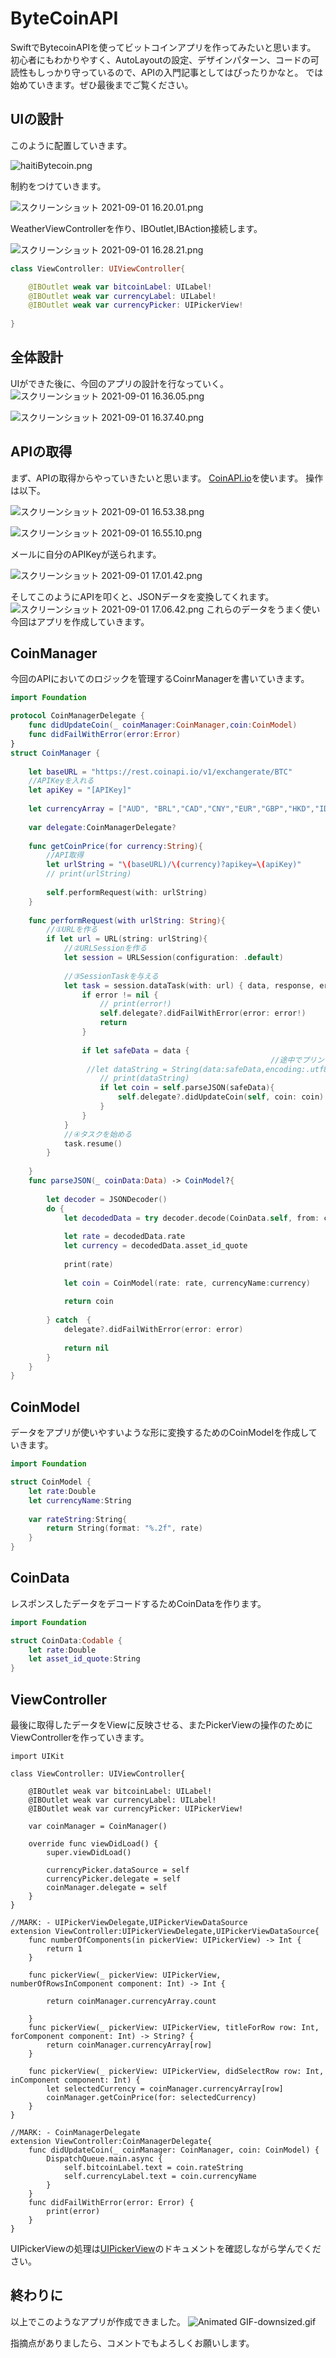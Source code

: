 # ByteCoinAPI
SwiftでBytecoinAPIを使ってビットコインアプリを作ってみたいと思います。
初心者にもわかりやすく、AutoLayoutの設定、デザインパターン、コードの可読性もしっかり守っているので、APIの入門記事としてはぴったりかなと。
では始めていきます。ぜひ最後までご覧ください。

## UIの設計

このように配置していきます。

![haitiBytecoin.png](https://qiita-image-store.s3.ap-northeast-1.amazonaws.com/0/325764/962a7524-7542-da7b-8dcf-fb3863f0b09a.png)

制約をつけていきます。


![スクリーンショット 2021-09-01 16.20.01.png](https://qiita-image-store.s3.ap-northeast-1.amazonaws.com/0/325764/9cdd9ff1-e718-dcc5-90f1-8ad422cfb303.png)


WeatherViewControllerを作り、IBOutlet,IBAction接続します。


![スクリーンショット 2021-09-01 16.28.21.png](https://qiita-image-store.s3.ap-northeast-1.amazonaws.com/0/325764/1ea6b5b4-78f3-39c7-d1ec-6f43c3d639d3.png)

```swift:ViewController.swift
class ViewController: UIViewController{

    @IBOutlet weak var bitcoinLabel: UILabel!
    @IBOutlet weak var currencyLabel: UILabel!
    @IBOutlet weak var currencyPicker: UIPickerView!
    
}
```

## 全体設計
UIができた後に、今回のアプリの設計を行なっていく。
![スクリーンショット 2021-09-01 16.36.05.png](https://qiita-image-store.s3.ap-northeast-1.amazonaws.com/0/325764/87d8a288-5a9d-a5fd-2cb4-18066ced3d1e.png)


![スクリーンショット 2021-09-01 16.37.40.png](https://qiita-image-store.s3.ap-northeast-1.amazonaws.com/0/325764/295b9843-5ee3-3682-2e88-a92badcdbfaf.png)

## APIの取得
まず、APIの取得からやっていきたいと思います。
[CoinAPI.io](https://www.coinapi.io/)を使います。
操作は以下。

![スクリーンショット 2021-09-01 16.53.38.png](https://qiita-image-store.s3.ap-northeast-1.amazonaws.com/0/325764/0048d3fe-8cb1-c38b-0753-eaa4ebc36465.png)

![スクリーンショット 2021-09-01 16.55.10.png](https://qiita-image-store.s3.ap-northeast-1.amazonaws.com/0/325764/6b87f771-aa93-00f9-8be6-ec59bf21a447.png)

メールに自分のAPIKeyが送られます。

![スクリーンショット 2021-09-01 17.01.42.png](https://qiita-image-store.s3.ap-northeast-1.amazonaws.com/0/325764/33584a30-d071-5f84-cf4c-01e557468896.png)

そしてこのようにAPIを叩くと、JSONデータを変換してくれます。
![スクリーンショット 2021-09-01 17.06.42.png](https://qiita-image-store.s3.ap-northeast-1.amazonaws.com/0/325764/1c8f60cb-487e-490b-7d1a-56166d593016.png)
これらのデータをうまく使い今回はアプリを作成していきます。


## CoinManager
今回のAPIにおいてのロジックを管理するCoinrManagerを書いていきます。

```swift:CoinManager.swift
import Foundation

protocol CoinManagerDelegate {
    func didUpdateCoin(_ coinManager:CoinManager,coin:CoinModel)
    func didFailWithError(error:Error)
}
struct CoinManager {
    
    let baseURL = "https://rest.coinapi.io/v1/exchangerate/BTC"
    //APIKeyを入れる
    let apiKey = "[APIKey]"
    
    let currencyArray = ["AUD", "BRL","CAD","CNY","EUR","GBP","HKD","IDR","ILS","INR","JPY","MXN","NOK","NZD","PLN","RON","RUB","SEK","SGD","USD","ZAR"]
    
    var delegate:CoinManagerDelegate?
    
    func getCoinPrice(for currency:String){
        //API取得
        let urlString = "\(baseURL)/\(currency)?apikey=\(apiKey)"
        // print(urlString)
        
        self.performRequest(with: urlString)
    }
    
    func performRequest(with urlString: String){
        //①URLを作る
        if let url = URL(string: urlString){
            //②URLSessionを作る
            let session = URLSession(configuration: .default)
            
            //③SessionTaskを与える
            let task = session.dataTask(with: url) { data, response, error in
                if error != nil {
                    // print(error!)
                    self.delegate?.didFailWithError(error: error!)
                    return
                }              
                
                if let safeData = data {
　　　　　　　　　　　　　　　　　　　　　　　　　　　　　　　　　　　//途中でプリントで値を確認しながら進めると良い
                 //let dataString = String(data:safeData,encoding:.utf8)
                    // print(dataString)
                    if let coin = self.parseJSON(safeData){
                        self.delegate?.didUpdateCoin(self, coin: coin)                        
                    } 
                }
            }
            //④タスクを始める
            task.resume()
        }
        
    }
    func parseJSON(_ coinData:Data) -> CoinModel?{
        
        let decoder = JSONDecoder()
        do {
            let decodedData = try decoder.decode(CoinData.self, from: coinData)
            
            let rate = decodedData.rate
            let currency = decodedData.asset_id_quote
            
            print(rate)
            
            let coin = CoinModel(rate: rate, currencyName:currency)
            
            return coin
            
        } catch  {
            delegate?.didFailWithError(error: error)
            
            return nil
        }
    }
}


```

## CoinModel
データをアプリが使いやすいような形に変換するためのCoinModelを作成していきます。

```swift:CoinModel.swift
import Foundation

struct CoinModel {
    let rate:Double
    let currencyName:String
    
    var rateString:String{
        return String(format: "%.2f", rate)
    }
}
```

## CoinData
レスポンスしたデータをデコードするためCoinDataを作ります。

```swift:CoinData.swift
import Foundation

struct CoinData:Codable {
    let rate:Double
    let asset_id_quote:String
}
```

## ViewController
最後に取得したデータをViewに反映させる、またPickerViewの操作のためにViewControllerを作っていきます。

```swift:ViewController
import UIKit

class ViewController: UIViewController{
    
    @IBOutlet weak var bitcoinLabel: UILabel!
    @IBOutlet weak var currencyLabel: UILabel!
    @IBOutlet weak var currencyPicker: UIPickerView!
    
    var coinManager = CoinManager()
    
    override func viewDidLoad() {
        super.viewDidLoad()
       
        currencyPicker.dataSource = self
        currencyPicker.delegate = self
        coinManager.delegate = self
    }
}

//MARK: - UIPickerViewDelegate,UIPickerViewDataSource
extension ViewController:UIPickerViewDelegate,UIPickerViewDataSource{
    func numberOfComponents(in pickerView: UIPickerView) -> Int {
        return 1
    }
    
    func pickerView(_ pickerView: UIPickerView, numberOfRowsInComponent component: Int) -> Int {
        
        return coinManager.currencyArray.count
        
    }
    func pickerView(_ pickerView: UIPickerView, titleForRow row: Int, forComponent component: Int) -> String? {
        return coinManager.currencyArray[row]
    }
    
    func pickerView(_ pickerView: UIPickerView, didSelectRow row: Int, inComponent component: Int) {
        let selectedCurrency = coinManager.currencyArray[row]
        coinManager.getCoinPrice(for: selectedCurrency) 
    }
}

//MARK: - CoinManagerDelegate
extension ViewController:CoinManagerDelegate{
    func didUpdateCoin(_ coinManager: CoinManager, coin: CoinModel) {
        DispatchQueue.main.async {
            self.bitcoinLabel.text = coin.rateString
            self.currencyLabel.text = coin.currencyName
        }
    }
    func didFailWithError(error: Error) {
        print(error)
    }
}

```
UIPickerViewの処理は[UIPickerView](https://developer.apple.com/documentation/uikit/uipickerview)のドキュメントを確認しながら学んでください。

## 終わりに
以上でこのようなアプリが作成できました。
![Animated GIF-downsized.gif](https://qiita-image-store.s3.ap-northeast-1.amazonaws.com/0/325764/ac9b72b9-53e0-9441-2294-c4e2a313a08f.gif)

指摘点がありましたら、コメントでもよろしくお願いします。




